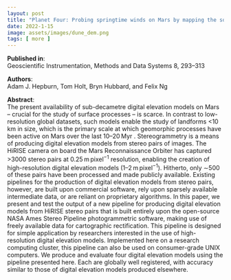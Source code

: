 ```yaml
---
layout: post
title: "Planet Four: Probing springtime winds on Mars by mapping the southern polar CO2 jet deposits"
date: 2022-1-15
image: assets/images/dune_dem.png
tags: [ more ]
---
```


**Published in**:   
Geoscientific Instrumentation, Methods and Data Systems 8, 293–313

**Authors**:   
Adam J. Hepburn, Tom Holt, Bryn Hubbard, and Felix Ng

**Abstract**:   
The present availability of sub-decametre digital elevation models on Mars – crucial for the study of surface processes – is scarce. In contrast to low-resolution global datasets, such models enable the study of landforms <10 km in size, which is the primary scale at which geomorphic processes have been active on Mars over the last 10–20 Myr . Stereogrammetry is a means of producing digital elevation models from stereo pairs of images. The HiRISE camera on board the Mars Reconnaissance Orbiter has captured >3000 stereo pairs at 0.25 m pixel<sup>−1</sup> resolution, enabling the creation of high-resolution digital elevation models (1–2 m pixel<sup>−1</sup>). Hitherto, only ∼500 of these pairs have been processed and made publicly available. Existing pipelines for the production of digital elevation models from stereo pairs, however, are built upon commercial software, rely upon sparsely available intermediate data, or are reliant on proprietary algorithms. In this paper, we present and test the output of a new pipeline for producing digital elevation models from HiRISE stereo pairs that is built entirely upon the open-source NASA Ames Stereo Pipeline photogrammetric software, making use of freely available data for cartographic rectification. This pipeline is designed for simple application by researchers interested in the use of high-resolution digital elevation models. Implemented here on a research computing cluster, this pipeline can also be used on consumer-grade UNIX computers. We produce and evaluate four digital elevation models using the pipeline presented here. Each are globally well registered, with accuracy similar to those of digital elevation models produced elsewhere.